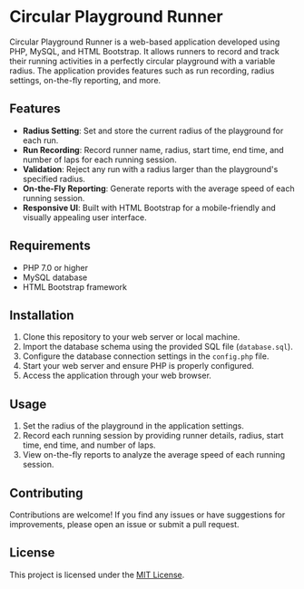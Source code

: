 # Circular Playground Runner

Circular Playground Runner is a web-based application developed using PHP, MySQL, and HTML Bootstrap. It allows runners to record and track their running activities in a perfectly circular playground with a variable radius. The application provides features such as run recording, radius settings, on-the-fly reporting, and more.

## Features

- **Radius Setting**: Set and store the current radius of the playground for each run.
- **Run Recording**: Record runner name, radius, start time, end time, and number of laps for each running session.
- **Validation**: Reject any run with a radius larger than the playground's specified radius.
- **On-the-Fly Reporting**: Generate reports with the average speed of each running session.
- **Responsive UI**: Built with HTML Bootstrap for a mobile-friendly and visually appealing user interface.

## Requirements

- PHP 7.0 or higher
- MySQL database
- HTML Bootstrap framework

## Installation

1. Clone this repository to your web server or local machine.
2. Import the database schema using the provided SQL file (`database.sql`).
3. Configure the database connection settings in the `config.php` file.
4. Start your web server and ensure PHP is properly configured.
5. Access the application through your web browser.

## Usage

1. Set the radius of the playground in the application settings.
2. Record each running session by providing runner details, radius, start time, end time, and number of laps.
3. View on-the-fly reports to analyze the average speed of each running session.

## Contributing

Contributions are welcome! If you find any issues or have suggestions for improvements, please open an issue or submit a pull request.

## License

This project is licensed under the [MIT License](LICENSE).

